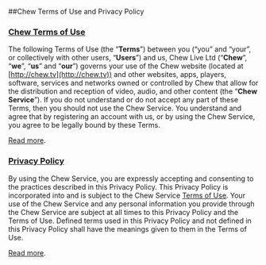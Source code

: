 ##Chew Terms of Use and Privacy Policy

### [Chew Terms of Use](http://chew.tv/guide/terms/general)

The following Terms of Use (the “**Terms**”) between you (“you” and “your”, or collectively with other users, “**Users**”) and us, Chew Live Ltd (“**Chew**”, “**we**”, “**us**” and “**our**”) governs your use of the Chew website (located at [http://chew.tv](http://chew.tv)) and other websites, apps, players, software, services and networks owned or controlled by Chew that allow for the distribution and reception of video, audio, and other content (the “**Chew Service**”). If you do not understand or do not accept any part of these Terms, then you should not use the Chew Service. You understand and agree that by registering an account with us, or by using the Chew Service, you agree to be legally bound by these Terms.

[Read more](http://chew.tv/guide/terms/general).

### [Privacy Policy](http://chew.tv/guide/privacy_policy)

By using the Chew Service, you are expressly accepting and consenting to the practices described in this Privacy Policy. This Privacy Policy is incorporated into and is subject to the Chew Service [Terms of Use](http://chew.tv/guide/terms/general). Your use of the Chew Service and any personal information you provide through the Chew Service are subject at all times to this Privacy Policy and the Terms of Use. Defined terms used in this Privacy Policy and not defined in this Privacy Policy shall have the meanings given to them in the Terms of Use.

[Read more](http://chew.tv/guide/privacy_policy).
